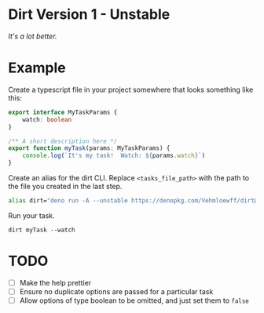 # Dirt Version 1 - Unstable

_It's a lot better._

# Example

Create a typescript file in your project somewhere that looks something like this:

```ts
export interface MyTaskParams {
	watch: boolean
}

/** A short description here */
export function myTask(params: MyTaskParams) {
	console.log(`It's my task!  Watch: ${params.watch}`)
}
```

Create an alias for the dirt CLI. Replace `<tasks_file_path>` with the path to the file you created in the last step.

```sh
alias dirt="deno run -A --unstable https://denopkg.com/Vehmloewff/dirt@v1/cli.ts <tasks_file_path>"
```

Run your task.

```
dirt myTask --watch
```

# TODO

-   [ ] Make the help prettier
-   [ ] Ensure no duplicate options are passed for a particular task
-   [ ] Allow options of type boolean to be omitted, and just set them to `false`
